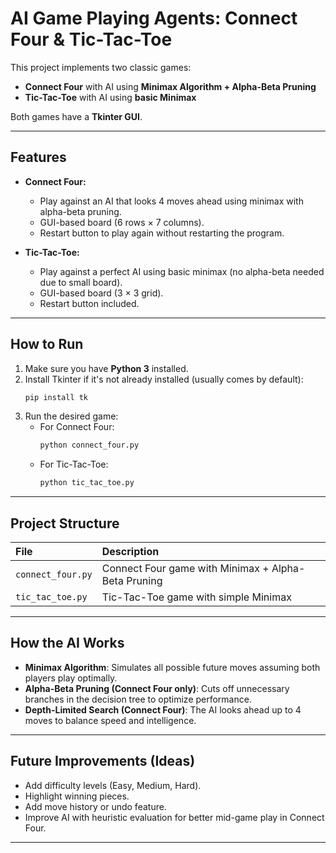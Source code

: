 # AI Game Playing Agents: Connect Four & Tic-Tac-Toe

This project implements two classic games:
- **Connect Four** with AI using **Minimax Algorithm + Alpha-Beta Pruning**
- **Tic-Tac-Toe** with AI using **basic Minimax**

Both games have a **Tkinter GUI**.

---

## Features
- **Connect Four:**
  - Play against an AI that looks 4 moves ahead using minimax with alpha-beta pruning.
  - GUI-based board (6 rows × 7 columns).
  - Restart button to play again without restarting the program.

- **Tic-Tac-Toe:**
  - Play against a perfect AI using basic minimax (no alpha-beta needed due to small board).
  - GUI-based board (3 × 3 grid).
  - Restart button included.

---

## How to Run

1. Make sure you have **Python 3** installed.
2. Install Tkinter if it's not already installed (usually comes by default):
   ```bash
   pip install tk
   ```
3. Run the desired game:
   - For Connect Four:
     ```bash
     python connect_four.py
     ```
   - For Tic-Tac-Toe:
     ```bash
     python tic_tac_toe.py
     ```

---

## Project Structure
| File | Description |
|:-----|:------------|
| `connect_four.py` | Connect Four game with Minimax + Alpha-Beta Pruning |
| `tic_tac_toe.py`  | Tic-Tac-Toe game with simple Minimax |

---

## How the AI Works
- **Minimax Algorithm**: Simulates all possible future moves assuming both players play optimally.
- **Alpha-Beta Pruning (Connect Four only)**: Cuts off unnecessary branches in the decision tree to optimize performance.
- **Depth-Limited Search (Connect Four)**: The AI looks ahead up to 4 moves to balance speed and intelligence.

---

## Future Improvements (Ideas)
- Add difficulty levels (Easy, Medium, Hard).
- Highlight winning pieces.
- Add move history or undo feature.
- Improve AI with heuristic evaluation for better mid-game play in Connect Four.

---